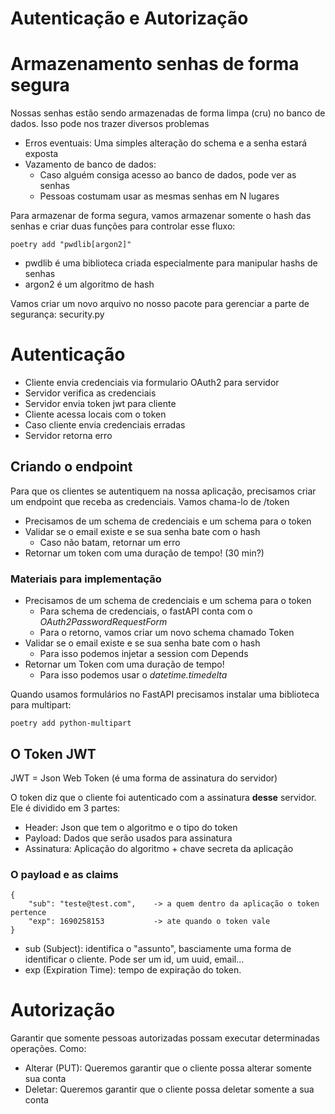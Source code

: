 # Autenticação e Autorização

# Armazenamento senhas de forma segura

Nossas senhas estão sendo armazenadas de forma limpa (cru) no banco de dados. Isso pode nos trazer diversos problemas

- Erros eventuais: Uma simples alteração do schema e a senha estará exposta
- Vazamento de banco de dados:
    - Caso alguém consiga acesso ao banco de dados, pode ver as senhas
    - Pessoas costumam usar as mesmas senhas em N lugares

Para armazenar de forma segura, vamos armazenar somente o hash das senhas e criar duas funções para controlar esse fluxo:

    poetry add "pwdlib[argon2]"

- pwdlib é uma biblioteca criada especialmente para manipular hashs de senhas
- argon2 é um algoritmo de hash

Vamos criar um novo arquivo no nosso pacote para gerenciar a parte de segurança: security.py


# Autenticação

- Cliente envia credenciais via formulario OAuth2 para servidor
- Servidor verifica as credenciais
- Servidor envia token jwt para cliente
- Cliente acessa locais com o token
- Caso cliente envia credenciais erradas
- Servidor retorna erro

## Criando o endpoint

Para que os clientes se autentiquem na nossa aplicação, precisamos criar um endpoint que receba as credenciais. Vamos chama-lo de /token

- Precisamos de um schema de credenciais e um schema para o token
- Validar se o email existe e se sua senha bate com o hash
    - Caso não batam, retornar um erro
- Retornar um token com uma duração de tempo! (30 min?)

### Materiais para implementação

- Precisamos de um schema de credenciais e um schema para o token
    - Para schema de credenciais, o fastAPI conta com o *OAuth2PasswordRequestForm*
    - Para o retorno, vamos criar um novo schema chamado Token
- Validar se o email existe e se sua senha bate com o hash
    - Para isso podemos injetar a session com Depends
- Retornar um Token com uma duração de tempo! 
    - Para isso podemos usar o *datetime.timedelta*

Quando usamos formulários no FastAPI precisamos instalar uma biblioteca para multipart:

    poetry add python-multipart

## O Token JWT

JWT = Json Web Token (é uma forma de assinatura do servidor)

O token diz que o cliente foi autenticado com a assinatura **desse** servidor. Ele é dividido em 3 partes:

- Header: Json que tem o algoritmo e o tipo do token
- Payload: Dados que serão usados para assinatura
- Assinatura: Aplicação do algoritmo + chave secreta da aplicação

### O payload e as claims

    {
        "sub": "teste@test.com",    -> a quem dentro da aplicação o token pertence
        "exp": 1690258153           -> ate quando o token vale
    }

- sub (Subject): identifica o "assunto", basciamente uma forma de identificar o cliente. Pode ser um id, um uuid, email...
- exp (Expiration Time): tempo de expiração do token.



# Autorização

Garantir que somente pessoas autorizadas possam executar determinadas operações. Como:

- Alterar (PUT): Queremos garantir que o cliente possa alterar somente sua conta
- Deletar: Queremos garantir que o cliente possa deletar somente a sua conta